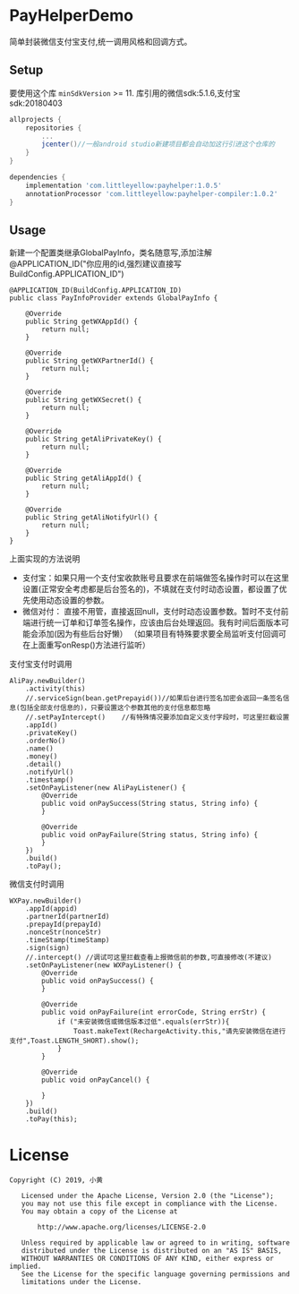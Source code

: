 # PayHelperDemo
简单封装微信支付宝支付,统一调用风格和回调方式。
## Setup

要使用这个库 `minSdkVersion`  >= 11. 库引用的微信sdk:5.1.6,支付宝sdk:20180403

```gradle
allprojects {
    repositories {
        ...
        jcenter()//一般android studio新建项目都会自动加这行引进这个仓库的
    }
}

dependencies {
    implementation 'com.littleyellow:payhelper:1.0.5'
    annotationProcessor 'com.littleyellow:payhelper-compiler:1.0.2'
}
```

## Usage
新建一个配置类继承GlobalPayInfo，类名随意写,添加注解@APPLICATION_ID("你应用的id,强烈建议直接写BuildConfig.APPLICATION_ID")
```
@APPLICATION_ID(BuildConfig.APPLICATION_ID)
public class PayInfoProvider extends GlobalPayInfo {

    @Override
    public String getWXAppId() {
        return null;
    }

    @Override
    public String getWXPartnerId() {
        return null;
    }

    @Override
    public String getWXSecret() {
        return null;
    }
    
    @Override
    public String getAliPrivateKey() {
        return null;
    }

    @Override
    public String getAliAppId() {
        return null;
    }

    @Override
    public String getAliNotifyUrl() {
        return null;
    }
}
```
上面实现的方法说明

- 支付宝：如果只用一个支付宝收款账号且要求在前端做签名操作时可以在这里设置(正常安全考虑都是后台签名的)，不填就在支付时动态设置，都设置了优先使用动态设置的参数。
- 微信对付： 直接不用管，直接返回null，支付时动态设置参数。暂时不支付前端进行统一订单和订单签名操作，应该由后台处理返回。我有时间后面版本可能会添加(因为有些后台好懒）
（如果项目有特殊要求要全局监听支付回调可在上面重写onResp()方法进行监听）

支付宝支付时调用
```
AliPay.newBuilder()
    .activity(this)
    //.serviceSign(bean.getPrepayid())//如果后台进行签名加密会返回一条签名信息(包括全部支付信息的)，只要设置这个参数其他的支付信息都忽略
    //.setPayIntercept()    //有特殊情况要添加自定义支付字段时，可这里拦截设置
    .appId()
    .privateKey()
    .orderNo()
    .name()
    .money()
    .detail()
    .notifyUrl()
    .timestamp()
    .setOnPayListener(new AliPayListener() {
        @Override
        public void onPaySuccess(String status, String info) {
        }

        @Override
        public void onPayFailure(String status, String info) {
        }
    })
    .build()
    .toPay();
```

微信支付时调用
```
WXPay.newBuilder()
    .appId(appid)
    .partnerId(partnerId)
    .prepayId(prepayId)
    .nonceStr(nonceStr)
    .timeStamp(timeStamp)
    .sign(sign)
    //.intercept() //调试可这里拦截查看上报微信前的参数,可直接修改(不建议)
    .setOnPayListener(new WXPayListener() {
        @Override
        public void onPaySuccess() {
        }

        @Override
        public void onPayFailure(int errorCode, String errStr) {
            if ("未安装微信或微信版本过低".equals(errStr)){
                Toast.makeText(RechargeActivity.this,"请先安装微信在进行支付",Toast.LENGTH_SHORT).show();
            }
        }

        @Override
        public void onPayCancel() {

        }
    })
    .build()
    .toPay(this);

```

# License

```
Copyright (C) 2019, 小黄
  
   Licensed under the Apache License, Version 2.0 (the "License");
   you may not use this file except in compliance with the License.
   You may obtain a copy of the License at 
 
       http://www.apache.org/licenses/LICENSE-2.0 

   Unless required by applicable law or agreed to in writing, software
   distributed under the License is distributed on an "AS IS" BASIS,
   WITHOUT WARRANTIES OR CONDITIONS OF ANY KIND, either express or implied.
   See the License for the specific language governing permissions and
   limitations under the License.
```








